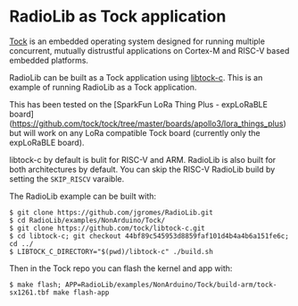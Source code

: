 # RadioLib as Tock application

[Tock](https://github.com/tock/tock) is an embedded operating system designed
for running multiple concurrent, mutually distrustful applications on Cortex-M
and RISC-V based embedded platforms.

RadioLib can be built as a Tock application using
[libtock-c](https://github.com/tock/libtock-c). This is an example of running
RadioLib as a Tock application.

This has been tested on the
[SparkFun LoRa Thing Plus - expLoRaBLE board] (https://github.com/tock/tock/tree/master/boards/apollo3/lora_things_plus)
but will work on any LoRa compatible Tock board (currently only the
expLoRaBLE board).

libtock-c by default is bulit for RISC-V and ARM. RadioLib is also built
for both architectures by default. You can skip the RISC-V RadioLib build
by setting the `SKIP_RISCV` varaible.

The RadioLib example can be built with:

```shell
$ git clone https://github.com/jgromes/RadioLib.git
$ cd RadioLib/examples/NonArduino/Tock/
$ git clone https://github.com/tock/libtock-c.git
$ cd libtock-c; git checkout 44bf89c545953d8859faf101d4b4a4b6a151fe6c; cd ../
$ LIBTOCK_C_DIRECTORY="$(pwd)/libtock-c" ./build.sh
```

Then in the Tock repo you can flash the kernel and app with:

```shell
$ make flash; APP=RadioLib/examples/NonArduino/Tock/build-arm/tock-sx1261.tbf make flash-app
```
